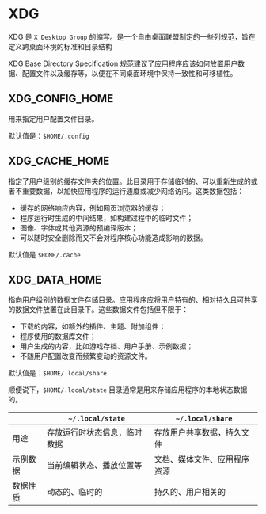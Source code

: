 # XDG

XDG 是 `X Desktop Group` 的缩写。是一个自由桌面联盟制定的一些列规范，旨在定义跨桌面环境的标准和目录结构

XDG Base Directory Specification 规范建议了应用程序应该如何放置用户数据、配置文件以及缓存等，以便在不同桌面环境中保持一致性和可移植性。

## XDG_CONFIG_HOME

用来指定用户配置文件目录。

默认值是：`$HOME/.config`

## XDG_CACHE_HOME

指定了用户级别的缓存文件夹的位置。此目录用于存储临时的、可以重新生成的或者不重要数据，以加快应用程序的运行速度或减少网络访问。这类数据包括：

- 缓存的网络响应内容，例如网页浏览器的缓存；
- 程序运行时生成的中间结果，如构建过程中的临时文件；
- 图像、字体或其他资源的预编译版本；
- 可以随时安全删除而又不会对程序核心功能造成影响的数据。

默认值是 `$HOME/.cache`

## XDG_DATA_HOME

指向用户级别的数据文件存储目录。应用程序应将用户特有的、相对持久且可共享的数据文件放置在此目录下。这些数据文件包括但不限于：

- 下载的内容，如额外的插件、主题、附加组件；
- 程序使用的数据库文件；
- 用户生成的内容，比如游戏存档、用户手册、示例数据；
- 不随用户配置改变而频繁变动的资源文件。

默认值是：`$HOME/.local/share`

顺便说下，`$HOME/.local/state` 目录通常是用来存储应用程序的本地状态数据的。

| | `~/.local/state` | `~/.local/share` |
| -------- | ---------------------------- | ---------------------------- |
| 用途 | 存放运行时状态信息，临时数据 | 存放用户共享数据，持久文件 |
| 示例数据 | 当前编辑状态、播放位置等 | 文档、媒体文件、应用程序资源 |
| 数据性质 | 动态的、临时的 | 持久的、用户相关的 |
